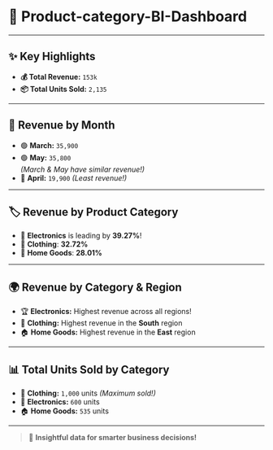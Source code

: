 # 🚀 Product-category-BI-Dashboard

---

## ✨ Key Highlights

- **💰 Total Revenue:** `153k`
- **📦 Total Units Sold:** `2,135`

---

## 📅 Revenue by Month

- 🟢 **March:** `35,900`  
- 🟢 **May:** `35,800`  
  _(March & May have similar revenue!)_
- 🔴 **April:** `19,900` _(Least revenue!)_

---

## 🏷️ Revenue by Product Category

- 🥇 **Electronics** is leading by **39.27%**!  
- 🥈 **Clothing**: **32.72%**
- 🥉 **Home Goods**: **28.01%**

---

## 🌍 Revenue by Category & Region

- 🏆 **Electronics:** Highest revenue across all regions!
- 👕 **Clothing:** Highest revenue in the **South** region
- 🏠 **Home Goods:** Highest revenue in the **East** region

---

## 📊 Total Units Sold by Category

- 👕 **Clothing:** `1,000` units _(Maximum sold!)_
- 📱 **Electronics:** `600` units
- 🏠 **Home Goods:** `535` units

---

> 🎉 **Insightful data for smarter business decisions!**
